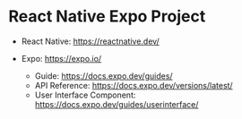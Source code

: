 # React Native Expo Project

- React Native: https://reactnative.dev/

- Expo: https://expo.io/
  - Guide: https://docs.expo.dev/guides/
  - API Reference: https://docs.expo.dev/versions/latest/
  - User Interface Component: https://docs.expo.dev/guides/userinterface/
